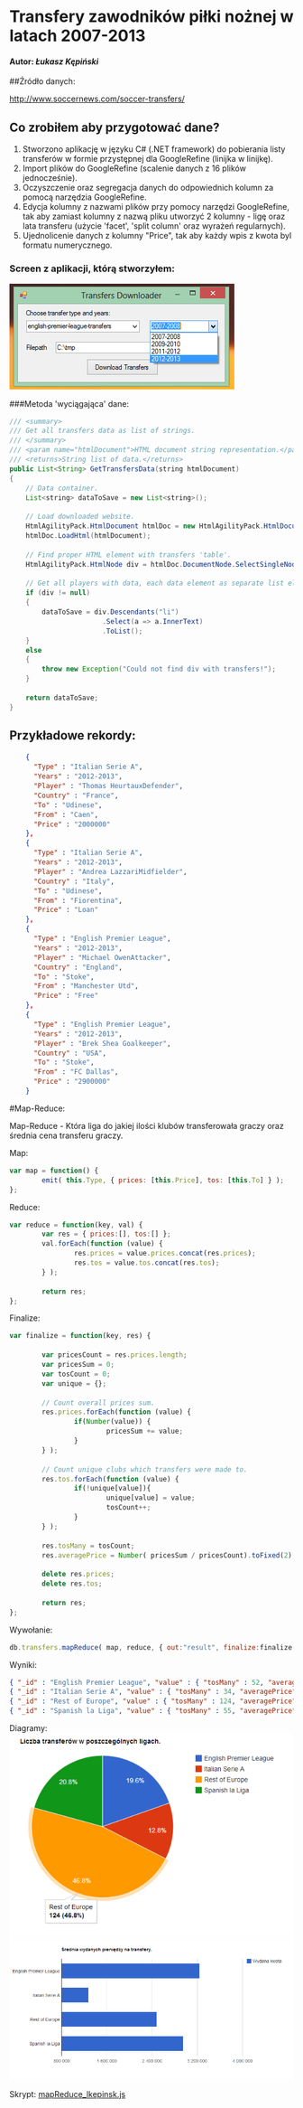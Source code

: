 # Transfery zawodników piłki nożnej w latach 2007-2013

#### Autor: *Łukasz Kępiński*

##Źródło danych: 

http://www.soccernews.com/soccer-transfers/

## Co zrobiłem aby przygotować dane?

1. Stworzono aplikację w języku C# (.NET framework) do pobierania listy transferów w formie przystępnej dla GoogleRefine (linijka w linijkę).
1. Import plików do GoogleRefine (scalenie danych z 16 plików jednocześnie).
1. Oczyszczenie oraz segregacja danych do odpowiednich kolumn za pomocą narzędzia GoogleRefine.
1. Edycja kolumny z nazwami plików przy pomocy narzędzi GoogleRefine, tak aby zamiast kolumny z nazwą pliku utworzyć 2 kolumny - ligę oraz lata transferu (użycie 'facet', 'split column' oraz wyrażeń regularnych).
1. Ujednolicenie danych z kolumny "Price", tak aby każdy wpis z kwota byl formatu numerycznego.

### Screen z aplikacji, którą stworzyłem:

![](../images/lkepinsk/lkepinsk-transfers-data-download-screen.png)

###Metoda 'wyciągająca' dane:

```java
/// <summary>
/// Get all transfers data as list of strings.
/// </summary>
/// <param name="htmlDocument">HTML document string representation.</param>
/// <returns>String list of data.</returns>
public List<String> GetTransfersData(string htmlDocument)
{
	// Data container.
	List<string> dataToSave = new List<string>();

	// Load downloaded website.
	HtmlAgilityPack.HtmlDocument htmlDoc = new HtmlAgilityPack.HtmlDocument();
	htmlDoc.LoadHtml(htmlDocument);

	// Find proper HTML element with transfers 'table'.
	HtmlAgilityPack.HtmlNode div = htmlDoc.DocumentNode.SelectSingleNode("//div[@class='panes']");

	// Get all players with data, each data element as separate list element.
	if (div != null)
	{
		dataToSave = div.Descendants("li")
					   .Select(a => a.InnerText)
					   .ToList();
	}
	else
	{
		throw new Exception("Could not find div with transfers!");
	}

	return dataToSave;
}
```

## Przykładowe rekordy:
```json
    {
      "Type" : "Italian Serie A",
      "Years" : "2012-2013",
      "Player" : "Thomas HeurtauxDefender",
      "Country" : "France",
      "To" : "Udinese",
      "From" : "Caen",
      "Price" : "2000000"
    },
    {
      "Type" : "Italian Serie A",
      "Years" : "2012-2013",
      "Player" : "Andrea LazzariMidfielder",
      "Country" : "Italy",
      "To" : "Udinese",
      "From" : "Fiorentina",
      "Price" : "Loan"
    },
	{
      "Type" : "English Premier League",
      "Years" : "2012-2013",
      "Player" : "Michael OwenAttacker",
      "Country" : "England",
      "To" : "Stoke",
      "From" : "Manchester Utd",
      "Price" : "Free"
    },
    {
      "Type" : "English Premier League",
      "Years" : "2012-2013",
      "Player" : "Brek Shea Goalkeeper",
      "Country" : "USA",
      "To" : "Stoke",
      "From" : "FC Dallas",
      "Price" : "2900000"
    }
```

#Map-Reduce:

Map-Reduce - Która liga do jakiej ilości klubów transferowała graczy oraz średnia cena transferu graczy.

Map:
```javascript
var map = function() {
        emit( this.Type, { prices: [this.Price], tos: [this.To] } );
};
```

Reduce:
```javascript
var reduce = function(key, val) {
        var res = { prices:[], tos:[] };
        val.forEach(function (value) {
                res.prices = value.prices.concat(res.prices);
                res.tos = value.tos.concat(res.tos);
        } );

        return res;
};
```

Finalize:
```javascript
var finalize = function(key, res) {

        var pricesCount = res.prices.length;
        var pricesSum = 0;
        var tosCount = 0;
        var unique = {};

        // Count overall prices sum.
        res.prices.forEach(function (value) {
                if(Number(value)) {
                        pricesSum += value;
                }
        } );

        // Count unique clubs which transfers were made to.
        res.tos.forEach(function (value) {
                if(!unique[value]){
                        unique[value] = value;
                        tosCount++;
                }
        } );

        res.tosMany = tosCount;
        res.averagePrice = Number( pricesSum / pricesCount).toFixed(2);

        delete res.prices;
        delete res.tos;

        return res;
};
```

Wywołanie:
```javascript
db.transfers.mapReduce( map, reduce, { out:"result", finalize:finalize } );
```

Wyniki:
```json
{ "_id" : "English Premier League", "value" : { "tosMany" : 52, "averagePrice" : "3239980.27" } }
{ "_id" : "Italian Serie A", "value" : { "tosMany" : 34, "averagePrice" : "1274638.73" } }
{ "_id" : "Rest of Europe", "value" : { "tosMany" : 124, "averagePrice" : "2484960.40" } }
{ "_id" : "Spanish la Liga", "value" : { "tosMany" : 55, "averagePrice" : "2953793.10" } }
```
Diagramy:
![](../images/lkepinsk/lkepinsk-map-reduce-diag1.png)
![](../images/lkepinsk/lkepinsk-map-reduce-diag2.png)

Skrypt:
[mapReduce_lkepinsk.js](../scripts/mapReduce_lkepinsk.js)
